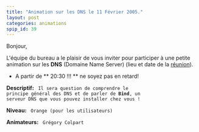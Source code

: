 ```yaml
---
title: "Animation sur les DNS le 11 Février 2005."
layout: post
categories: animations
spip_id: 39
---
```

Bonjour,


L'équipe du bureau a le plaisir de vous inviter pour participer à une petite animation sur les **DNS** (Domaine Name Server) (lieu et date de la [réunion](/association/les-reunions-du-plug/)).

- A partir de ** 20:30 !!! ** ne soyez pas en retard!


**Descriptif:**
<code>
Il sera question de comprendre le principe général des DNS et de parler de **Bind**, un serveur DNS que vous pouvez installer chez vous !
</code>


**Niveau:**
<code>
Orange (pour les utilisateurs)
</code>


**Animateurs:**
<code>
Grégory Colpart
</code>